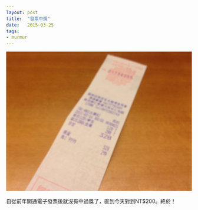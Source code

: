 ```yaml
---
layout: post
title:  "發票中獎"
date:   2015-03-25
tags:
- murmur
---
```


![lucky invoice](/assets/media/2015-03-25-lucky-invoice.jpg)

自從前年開通電子發票後就沒有中過獎了，直到今天對到NT$200。終於！